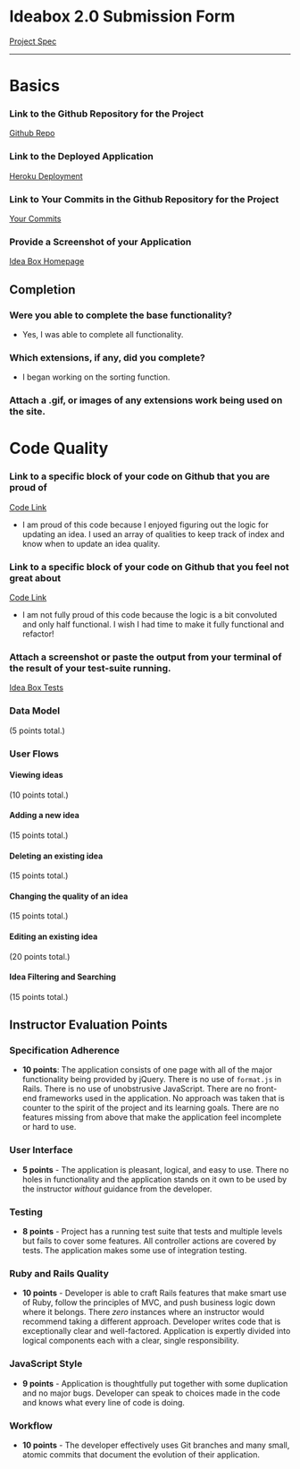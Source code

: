 # Ideabox 2.0 Submission Form
[Project Spec](https://github.com/turingschool/curriculum/blob/master/source/projects/revenge_of_idea_box.markdown)

------

# Basics

### Link to the Github Repository for the Project
[Github Repo](https://github.com/dtinianow/idea_box)

### Link to the Deployed Application
[Heroku Deployment](https://blooming-beyond-36819.herokuapp.com/)

### Link to Your Commits in the Github Repository for the Project
[Your Commits](https://github.com/dtinianow/idea_box/commits/master)

### Provide a Screenshot of your Application
[Idea Box Homepage](./application.png)

## Completion

### Were you able to complete the base functionality?
* Yes, I was able to complete all functionality.

### Which extensions, if any, did you complete?
* I began working on the sorting function.

### Attach a .gif, or images of any extensions work being used on the site.

# Code Quality

### Link to a specific block of your code on Github that you are proud of
[Code Link](https://github.com/dtinianow/idea_box/blob/master/app/assets/javascripts/idea_vote.js#L1-L24)
* I am proud of this code because I enjoyed figuring out the logic for updating an idea. I used an array of qualities to keep track of index and know when to update an idea quality.

### Link to a specific block of your code on Github that you feel not great about
[Code Link](https://github.com/dtinianow/idea_box/blob/master/app/assets/javascripts/idea_sort.js#L1-L35)
* I am not fully proud of this code because the logic is a bit convoluted and only half functional.  I wish I had time to make it fully functional and refactor!

### Attach a screenshot or paste the output from your terminal of the result of your test-suite running.
[Idea Box Tests](./test_suite.png)


### Data Model

(5 points total.)

### User Flows

#### Viewing ideas

(10 points total.)

#### Adding a new idea

(15 points total.)

#### Deleting an existing idea

(15 points total.)

#### Changing the quality of an idea

(15 points total.)

#### Editing an existing idea

(20 points total.)

#### Idea Filtering and Searching

(15 points total.)

## Instructor Evaluation Points

### Specification Adherence

* **10 points**: The application consists of one page with all of the major functionality being provided by jQuery. There is no use of `format.js` in Rails. There is no use of unobstrusive JavaScript. There are no front-end frameworks used in the application. No approach was taken that is counter to the spirit of the project and its learning goals. There are no features missing from above that make the application feel incomplete or hard to use.

### User Interface

* **5 points** - The application is pleasant, logical, and easy to use. There no holes in functionality and the application stands on it own to be used by the instructor _without_ guidance from the developer.

### Testing

* **8 points** - Project has a running test suite that tests and multiple levels but fails to cover some features. All controller actions are covered by tests. The application makes some use of integration testing.

### Ruby and Rails Quality

* **10 points** - Developer is able to craft Rails features that make smart use of Ruby, follow the principles of MVC, and push business logic down where it belongs. There _zero_ instances where an instructor would recommend taking a different approach. Developer writes code that is exceptionally clear and well-factored. Application is expertly divided into logical components each with a clear, single responsibility.

### JavaScript Style

* **9 points** - Application is thoughtfully put together with some duplication and no major bugs. Developer can speak to choices made in the code and knows what every line of code is doing.

### Workflow

* **10 points** - The developer effectively uses Git branches and many small, atomic commits that document the evolution of their application.
